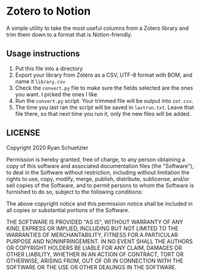 # Zotero to Notion

A simple utility to take the most useful columns from a Zotero library and trim them down to a format that is Notion-friendly.

## Usage instructions

1. Put this file into a directory
2. Export your library from Zotero as a CSV, UTF-8 format with BOM, and name it `library.csv`
3. Check the `convert.py` file to make sure the fields selected are the ones you want. I picked the ones I like
4. Run the `convert.py` script. Your trimmed file will be output into `zot.csv`.
5. The time you last ran the script will be saved in `lastrun.txt`. Leave that file there, so that next time you run it, only the new files will be added.

## LICENSE

Copyright 2020 Ryan Schuetzler

Permission is hereby granted, free of charge, to any person obtaining a copy of this software and associated documentation files (the "Software"), to deal in the Software without restriction, including without limitation the rights to use, copy, modify, merge, publish, distribute, sublicense, and/or sell copies of the Software, and to permit persons to whom the Software is furnished to do so, subject to the following conditions:

The above copyright notice and this permission notice shall be included in all copies or substantial portions of the Software.

THE SOFTWARE IS PROVIDED "AS IS", WITHOUT WARRANTY OF ANY KIND, EXPRESS OR IMPLIED, INCLUDING BUT NOT LIMITED TO THE WARRANTIES OF MERCHANTABILITY, FITNESS FOR A PARTICULAR PURPOSE AND NONINFRINGEMENT. IN NO EVENT SHALL THE AUTHORS OR COPYRIGHT HOLDERS BE LIABLE FOR ANY CLAIM, DAMAGES OR OTHER LIABILITY, WHETHER IN AN ACTION OF CONTRACT, TORT OR OTHERWISE, ARISING FROM, OUT OF OR IN CONNECTION WITH THE SOFTWARE OR THE USE OR OTHER DEALINGS IN THE SOFTWARE.
